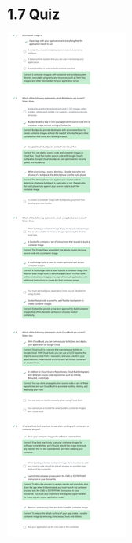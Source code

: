# 1.7 Quiz

![gh](https://raw.githubusercontent.com/SeanChenR/img_gif/main/myimage/174175974400030o5kx.png)
